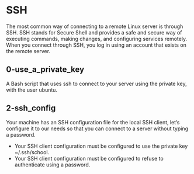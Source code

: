 # SSH
The most common way of connecting to a remote Linux server is through SSH. SSH stands for Secure Shell and provides a safe and secure way of executing commands, making changes, and configuring services remotely. When you connect through SSH, you log in using an account that exists on the remote server.
## 0-use_a_private_key
A Bash script that uses ssh to connect to your server using the private key, with the user ubuntu.
## 2-ssh_config
Your machine has an SSH configuration file for the local SSH client, let’s configure it to our needs so that you can connect to a server without typing a password.
* Your SSH client configuration must be configured to use the private key ~/.ssh/school.
* Your SSH client configuration must be configured to refuse to authenticate using a password.
